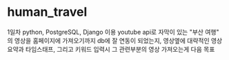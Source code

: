 # human_travel
1일차 python, PostgreSQL, Django 이용 youtube api로 자막이 있는 "부산 여행" 의 영상을 홈페이지에 가져오기까지
db에 잘 연동이 되었는지, 영상옆에 대략적인 영상 요약과 타임스태프, 그리고 키워드 입력시 그 관련부분의 영상 가져오는게 다음 목표

